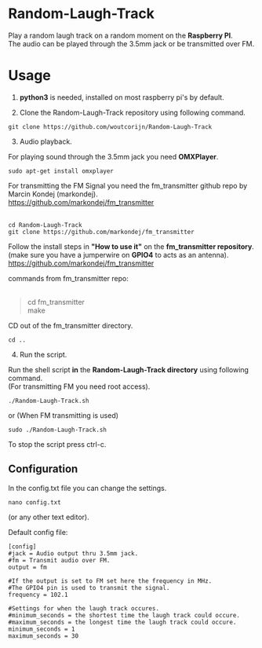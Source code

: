 # Random-Laugh-Track
Play a random laugh track on a random moment on the **Raspberry PI**.<br>
The audio can be played through the 3.5mm jack or be transmitted over FM.

<h1>Usage</h1>

1. **python3** is needed, installed on most raspberry pi's by default.

2. Clone the Random-Laugh-Track repository using following command.

```
git clone https://github.com/woutcorijn/Random-Laugh-Track
```

3. Audio playback.

For playing sound through the 3.5mm jack you need **OMXPlayer**.

```
sudo apt-get install omxplayer
```

For transmitting the FM Signal you need the fm_transmitter github repo by Marcin Kondej (markondej).
<br>
https://github.com/markondej/fm_transmitter
<br><br>
```
cd Random-Laugh-Track
git clone https://github.com/markondej/fm_transmitter
```
Follow the install steps in **"How to use it"** on the **fm_transmitter repository**.<br>
(make sure you have a jumperwire on **GPIO4** to acts as an antenna).<br>
https://github.com/markondej/fm_transmitter

commands from fm_transmitter repo:<br><br>
> cd fm_transmitter <br>
> make

CD out of the fm_transmitter directory.
```
cd ..
```

4. Run the script.<br>

Run the shell script **in** the **Random-Laugh-Track directory** using following command.<br>
(For transmitting FM you need root access).

```
./Random-Laugh-Track.sh
```
or (When FM transmitting is used)
```
sudo ./Random-Laugh-Track.sh
```
To stop the script press ctrl-c.

<h2>Configuration</h2>
In the config.txt file you can change the settings.

```
nano config.txt
```
(or any other text editor).

Default config file:

```
[config]
#jack = Audio output thru 3.5mm jack.
#fm = Transmit audio over FM.
output = fm

#If the output is set to FM set here the frequency in MHz.
#The GPIO4 pin is used to transmit the signal.
frequency = 102.1

#Settings for when the laugh track occures.
#minimum_seconds = the shortest time the laugh track could occure.
#maximum_seconds = the longest time the laugh track could occure.
minimum_seconds = 1
maximum_seconds = 30
```
